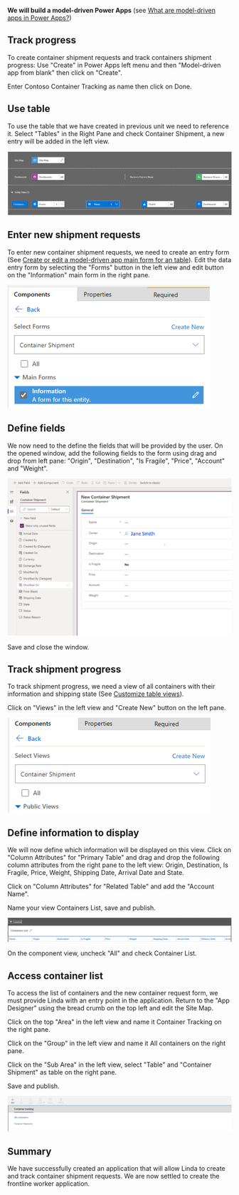 **We will build a model-driven Power Apps** (see [What are model-driven apps in Power Apps?](/powerapps/maker/model-driven-apps/model-driven-app-overview/?azure-portal=true))

## Track progress

To create container shipment requests and track containers shipment progress: Use "Create" in Power Apps left menu and then "Model-driven app from blank" then click on "Create".

Enter Contoso Container Tracking as name then click on Done.

## Use table

To use the table that we have created in previous unit we need to reference it. Select "Tables" in the Right Pane and check Container Shipment, a new entry will be added in the left view.

![The table view shows a Container Shipment to the left.](../media/image4.png)

## Enter new shipment requests

To enter new container shipment requests, we need to create an entry form (See [Create or edit a model-driven app main form for an table](/powerapps/maker/model-driven-apps/create-edit-main-forms/?azure-portal=true)). Edit the data entry form by selecting the "Forms" button in the left view and edit button on the "Information" main form in the right pane.

![On the Components tab, under Main Forms, Information is selected.](../media/image5.png)

## Define fields

We now need to the define the fields that will be provided by the user. On the opened window, add the following fields to the form using drag and drop from left pane: "Origin", "Destination", "Is Fragile", "Price", "Account" and "Weight".

![New Container Shipment form with fields added, and the Fields list to the left showing only unused fields.](../media/image6.png)

Save and close the window.

## Track shipment progress

To track shipment progress, we need a view of all containers with their information and shipping state (See [Customize table views](/powerapps/developer/model-driven-apps/customize-entity-views/?azure-portal=true)).

Click on "Views" in the left view and "Create New" button on the left pane.

![On the Components tab, next to Select Views is the Create New button.](../media/image7.png)

## Define information to display

We will now define which information will be displayed on this view. Click on "Column Attributes" for "Primary Table" and drag and drop the following column attributes from the right pane to the left view: Origin, Destination, Is Fragile, Price, Weight, Shipping Date, Arrival Date and State.

Click on "Column Attributes" for "Related Table" and add the "Account Name".

Name your view Containers List, save and publish.

![The Containers List view shows a number of columns, including Name, Origin, Destination, etc.](../media/image8.png)

On the component view, uncheck "All" and check Container List.

## Access container list

To access the list of containers and the new container request form, we must provide Linda with an entry point in the application. Return to the "App Designer" using the bread crumb on the top left and edit the Site Map.

Click on the top "Area" in the left view and name it Container Tracking on the right pane.

Click on the "Group" in the left view and name it All containers on the right pane.

Click on the "Sub Area" in the left view, select "Table" and "Container Shipment" as table on the right pane.

Save and publish.

![Under Container tracking is a link for All containers, and Container Shipments.](../media/image9.png)

## Summary

We have successfully created an application that will allow Linda to create and track container shipment requests. We are now settled to create the frontline worker application.
